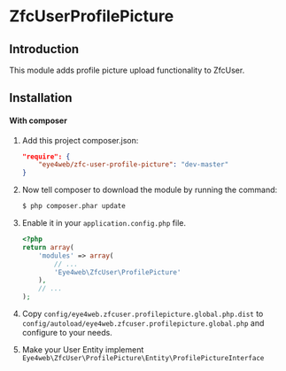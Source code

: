 ZfcUserProfilePicture
=======

Introduction
------------
This module adds profile picture upload functionality to ZfcUser.

Installation
------------
#### With composer

1. Add this project composer.json:

    ```json
    "require": {
        "eye4web/zfc-user-profile-picture": "dev-master"
    }
    ```

2. Now tell composer to download the module by running the command:

    ```bash
    $ php composer.phar update
    ```

3. Enable it in your `application.config.php` file.

    ```php
    <?php
    return array(
        'modules' => array(
            // ...
            'Eye4web\ZfcUser\ProfilePicture'
        ),
        // ...
    );
    ```

4. Copy `config/eye4web.zfcuser.profilepicture.global.php.dist` to `config/autoload/eye4web.zfcuser.profilepicture.global.php` and configure to your needs.

5. Make your User Entity implement `Eye4web\ZfcUser\ProfilePicture\Entity\ProfilePictureInterface`

